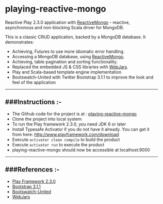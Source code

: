 playing-reactive-mongo
======================
Reactive Play 2.3.0 application with [ReactiveMongo](http://reactivemongo.org/) - reactive, asynchronous and non-blocking Scala driver for MongoDB.

This is a classic CRUD application, backed by a MongoDB database. It demonstrates:
- Achieving, Futures to use more idiomatic error handling.
- Accessing a MongoDB database, using [ReactiveMongo](http://reactivemongo.org/).
- Achieving, table pagination and sorting functionality.
- Replaced the embedded JS & CSS libraries with [WebJars](http://www.webjars.org/).
- Play and Scala-based template engine implementation
- Bootswatch-United with Twitter Bootstrap 3.1.1 to improve the look and feel of the application

-----------------------------------------------------------------------
###Instructions :-
-----------------------------------------------------------------------
* The Github code for the project is at : [playing-reactive-mongo](https://github.com/knoldus/playing-reactive-mongo)
* Clone the project into local system
* To run the Play framework 2.3.0, you need JDK 6 or later
* Install Typesafe Activator if you do not have it already. You can get it from here: http://www.playframework.com/download
* Execute `activator clean compile` to build the product
* Execute `activator run` to execute the product
* playing-reactive-mongo should now be accessible at localhost:9000

-----------------------------------------------------------------------
###References :-
-----------------------------------------------------------------------
* [Play Framework 2.3.0](http://www.playframework.com/)
* [Bootstrap 3.1.1](http://getbootstrap.com/css/)
* [Bootswatch-United](http://bootswatch.com/united/)
* [WebJars](http://www.webjars.org/)

